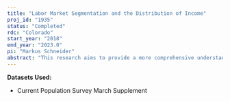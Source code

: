 ```yaml
---
title: "Labor Market Segmentation and the Distribution of Income"
proj_id: "1935"
status: "Completed"
rdc: "Colorado"
start_year: "2018"
end_year: "2023.0"
pi: "Markus Schneider"
abstract: "This research aims to provide a more comprehensive understanding of the change in U.S. income inequality and labor market dynamics by characterizing the nation’s income distribution using an innovative set of distributional forms, namely a mixture model with a finite number of components. We use data from the Current Population Survey’s Annual Social and Economic Supplement to construct fine-grained, highly populated frequency histograms that allow us to estimate a multicomponent statistical model of the income distribution, which better capture the three generative processes that prior researchers have speculated shape the income distribution. Findings will identify the crucial characteristics of each of these processes and inform empirically-based theorizations of different modalities of income appropriation. This will ultimately cast light on the occurrence and consequences of unemployment or partial engagement with labor markets, segmentation and stratification in labor markets, and the relationship between functional and individual income. "
---
```


**Datasets Used:**

  - Current Population Survey March Supplement 

